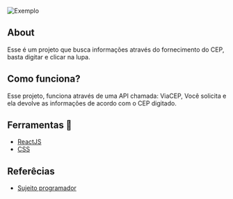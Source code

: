 ![Exemplo](https://github.com/Emanuelsyngles/Buscador-CEP/assets/122393755/24e32762-6997-4fb8-b56c-3c5cd75ee756)


## About
 Esse é um projeto que busca informações através do fornecimento do CEP, basta digitar e clicar na lupa.

 ## Como funciona?

 Esse projeto, funciona através de uma API chamada: ViaCEP, Você solicita e ela devolve as informações de acordo com o CEP digitado.

 ## Ferramentas 🔧
- [ReactJS](https://react.dev/)
- [CSS](https://developer.mozilla.org/pt-BR/docs/Web/CSS)
 ## Referêcias

 - [Sujeito programador](https://www.youtube.com/watch?v=oy4cbqE1_qc&list=LL&index=4&ab_channel=Sujeitoprogramador)

